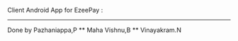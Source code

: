 Client Android App for EzeePay :
********************************

Done by Pazhaniappa,P ** Maha Vishnu,B ** Vinayakram.N
